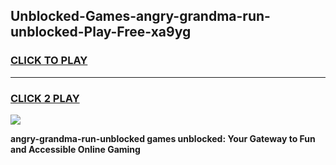 
## Unblocked-Games-angry-grandma-run-unblocked-Play-Free-xa9yg
<h3>
<a href="https://premium76.site?title=angry-grandma-run-unblocked&ref=18A1">CLICK TO PLAY</a></h3>
<hr>

<h3>
<a href="https://premium76.site?title=angry-grandma-run-unblocked&ref=18A1">CLICK 2 PLAY</a>
  
</h3>

<a href="https://premium76.site?title=angry-grandma-run-unblocked&ref=18A1"><img src="https://clearcache.store/games.png"></a>


**angry-grandma-run-unblocked games unblocked: Your Gateway to Fun and Accessible Online Gaming**
